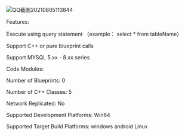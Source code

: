 
![QQ截图20210805113844](https://cdn1.epicgames.com/ue/product/Featured/MysqlConnect_featured-894x488-b8b3840d02ce1b3d102a485d3f548292.png)

Features:

 Execute using query statement （example： select * from tableName）
 
 Support C++ or pure blueprint calls
 
 Support MYSQL 5.xx - 8.xx series
 
 
 
 
Code Modules:




Number of Blueprints: 0

Number of C++ Classes: 5

Network Replicated: No

Supported Development Platforms: Win64

Supported Target Build Platforms: windows android Linux
